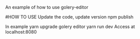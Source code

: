 An example of how to use golery-editor

#HOW TO USE
Update the code, update version
npm publish

In example
yarn upgrade golery editor
yarn run dev
Access at localhost:8080


